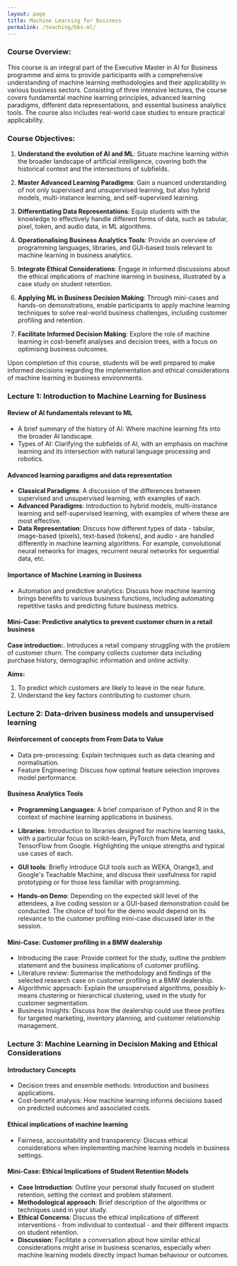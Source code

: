 ```yaml
---
layout: page
title: Machine Learning for Business
permalink: /teaching/bbs-ml/
---
```


### Course Overview:

This course is an integral part of the Executive Master in AI for Business programme and aims to provide participants with a comprehensive understanding of machine learning methodologies and their applicability in various business sectors. Consisting of three intensive lectures, the course covers fundamental machine learning principles, advanced learning paradigms, different data representations, and essential business analytics tools. The course also includes real-world case studies to ensure practical applicability. 

### Course Objectives:

1. **Understand the evolution of AI and ML**: Situate machine learning within the broader landscape of artificial intelligence, covering both the historical context and the intersections of subfields.
  
2. **Master Advanced Learning Paradigms**: Gain a nuanced understanding of not only supervised and unsupervised learning, but also hybrid models, multi-instance learning, and self-supervised learning.
  
3. **Differentiating Data Representations**: Equip students with the knowledge to effectively handle different forms of data, such as tabular, pixel, token, and audio data, in ML algorithms.

4. **Operationalising Business Analytics Tools**: Provide an overview of programming languages, libraries, and GUI-based tools relevant to machine learning in business analytics.

5. **Integrate Ethical Considerations**: Engage in informed discussions about the ethical implications of machine learning in business, illustrated by a case study on student retention.

6. **Applying ML in Business Decision Making**: Through mini-cases and hands-on demonstrations, enable participants to apply machine learning techniques to solve real-world business challenges, including customer profiling and retention.
   
7. **Facilitate Informed Decision Making**: Explore the role of machine learning in cost-benefit analyses and decision trees, with a focus on optimising business outcomes.

Upon completion of this course, students will be well prepared to make informed decisions regarding the implementation and ethical considerations of machine learning in business environments.

### Lecture 1: Introduction to Machine Learning for Business

#### Review of AI fundamentals relevant to ML
- A brief summary of the history of AI: Where machine learning fits into the broader AI landscape.
- Types of AI: Clarifying the subfields of AI, with an emphasis on machine learning and its intersection with natural language processing and robotics.

#### Advanced learning paradigms and data representation
- **Classical Paradigms**: A discussion of the differences between supervised and unsupervised learning, with examples of each.
- **Advanced Paradigms**: Introduction to hybrid models, multi-instance learning and self-supervised learning, with examples of where these are most effective.
- **Data Representation**: Discuss how different types of data - tabular, image-based (pixels), text-based (tokens), and audio - are handled differently in machine learning algorithms. For example, convolutional neural networks for images, recurrent neural networks for sequential data, etc.

#### Importance of Machine Learning in Business
- Automation and predictive analytics: Discuss how machine learning brings benefits to various business functions, including automating repetitive tasks and predicting future business metrics.

#### Mini-Case: Predictive analytics to prevent customer churn in a retail business

**Case introduction:**.
Introduces a retail company struggling with the problem of customer churn. The company collects customer data including purchase history, demographic information and online activity.

**Aims:**
1. To predict which customers are likely to leave in the near future.
2. Understand the key factors contributing to customer churn.

### Lecture 2: Data-driven business models and unsupervised learning

#### Reinforcement of concepts from From Data to Value
- Data pre-processing: Explain techniques such as data cleaning and normalisation.
- Feature Engineering: Discuss how optimal feature selection improves model performance.

#### Business Analytics Tools
- **Programming Languages**: A brief comparison of Python and R in the context of machine learning applications in business.
- **Libraries**: Introduction to libraries designed for machine learning tasks, with a particular focus on scikit-learn, PyTorch from Meta, and TensorFlow from Google. Highlighting the unique strengths and typical use cases of each.
- **GUI tools**: Briefly introduce GUI tools such as WEKA, Orange3, and Google's Teachable Machine, and discuss their usefulness for rapid prototyping or for those less familiar with programming.
  
- **Hands-on Demo**: Depending on the expected skill level of the attendees, a live coding session or a GUI-based demonstration could be conducted. The choice of tool for the demo would depend on its relevance to the customer profiling mini-case discussed later in the session.

#### Mini-Case: Customer profiling in a BMW dealership
- Introducing the case: Provide context for the study, outline the problem statement and the business implications of customer profiling.
- Literature review: Summarise the methodology and findings of the selected research case on customer profiling in a BMW dealership.
- Algorithmic approach: Explain the unsupervised algorithms, possibly k-means clustering or hierarchical clustering, used in the study for customer segmentation.
- Business Insights: Discuss how the dealership could use these profiles for targeted marketing, inventory planning, and customer relationship management.
 
### Lecture 3: Machine Learning in Decision Making and Ethical Considerations

#### Introductory Concepts
- Decision trees and ensemble methods: Introduction and business applications.
- Cost-benefit analysis: How machine learning informs decisions based on predicted outcomes and associated costs.

#### Ethical implications of machine learning
- Fairness, accountability and transparency: Discuss ethical considerations when implementing machine learning models in business settings.

#### Mini-Case: Ethical Implications of Student Retention Models
- **Case Introduction**: Outline your personal study focused on student retention, setting the context and problem statement.
- **Methodological approach**: Brief description of the algorithms or techniques used in your study.
- **Ethical Concerns**: Discuss the ethical implications of different interventions - from individual to contextual - and their different impacts on student retention.
- **Discussion**: Facilitate a conversation about how similar ethical considerations might arise in business scenarios, especially when machine learning models directly impact human behaviour or outcomes.
